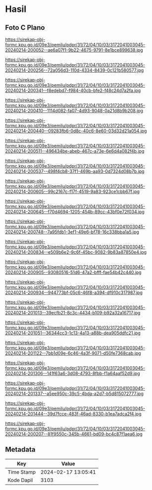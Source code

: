 # Hasil

## Foto C Plano

https://sirekap-obj-formc.kpu.go.id/09e3/pemilu/pdpr/31/72/04/10/03/3172041003045-20240214-200052--ae6a07f1-9b22-4675-9791-8e1bce899638.jpg

https://sirekap-obj-formc.kpu.go.id/09e3/pemilu/pdpr/31/72/04/10/03/3172041003045-20240214-200256--72a056d3-110d-4334-8439-0c121b580577.jpg

https://sirekap-obj-formc.kpu.go.id/09e3/pemilu/pdpr/31/72/04/10/03/3172041003045-20240214-200341--f8edebd7-f984-40cb-bfe2-f48c24d7a2fa.jpg

https://sirekap-obj-formc.kpu.go.id/09e3/pemilu/pdpr/31/72/04/10/03/3172041003045-20240214-200410--1114d082-fa07-4d93-9048-0a21d8b9b208.jpg

https://sirekap-obj-formc.kpu.go.id/09e3/pemilu/pdpr/31/72/04/10/03/3172041003045-20240214-200440--09283fb6-0d8c-40c6-8e60-03d32d21a054.jpg

https://sirekap-obj-formc.kpu.go.id/09e3/pemilu/pdpr/31/72/04/10/03/3172041003045-20240214-200511--496434be-abeb-467c-a73e-6e6d4a082f4b.jpg

https://sirekap-obj-formc.kpu.go.id/09e3/pemilu/pdpr/31/72/04/10/03/3172041003045-20240214-200537--498f4cb8-37f1-469b-aa93-0d7324d08b7b.jpg

https://sirekap-obj-formc.kpu.go.id/09e3/pemilu/pdpr/31/72/04/10/03/3172041003045-20240214-200605--99c2167c-f17f-4519-9a83-923ce1cbb67f.jpg

https://sirekap-obj-formc.kpu.go.id/09e3/pemilu/pdpr/31/72/04/10/03/3172041003045-20240214-200645--f70d4694-1205-454b-89cc-43bf0e72f034.jpg

https://sirekap-obj-formc.kpu.go.id/09e3/pemilu/pdpr/31/72/04/10/03/3172041003045-20240214-200748--7a95fdb1-3ef1-49e6-bf78-16c338bba1a5.jpg

https://sirekap-obj-formc.kpu.go.id/09e3/pemilu/pdpr/31/72/04/10/03/3172041003045-20240214-200834--e509b6e2-9c6f-45bc-9082-9b83a87850e4.jpg

https://sirekap-obj-formc.kpu.go.id/09e3/pemilu/pdpr/31/72/04/10/03/3172041003045-20240214-200905--93080516-51d6-47a2-bfff-fae54b42c440.jpg

https://sirekap-obj-formc.kpu.go.id/09e3/pemilu/pdpr/31/72/04/10/03/3172041003045-20240214-200934--944773bf-05c6-46f8-a394-df910c317987.jpg

https://sirekap-obj-formc.kpu.go.id/09e3/pemilu/pdpr/31/72/04/10/03/3172041003045-20240214-201013--39ecfb21-8c3c-4434-b109-b92a32a16717.jpg

https://sirekap-obj-formc.kpu.go.id/09e3/pemilu/pdpr/31/72/04/10/03/3172041003045-20240214-201051--36344cc3-1c13-4a13-a88b-dea905ddfc21.jpg

https://sirekap-obj-formc.kpu.go.id/09e3/pemilu/pdpr/31/72/04/10/03/3172041003045-20240214-201122--7bb1d09e-6c46-4a3f-9071-d50fe7368cab.jpg

https://sirekap-obj-formc.kpu.go.id/09e3/pemilu/pdpr/31/72/04/10/03/3172041003045-20240214-201306--141f63a6-3d08-4793-8fbb-f1a64aaf52d9.jpg

https://sirekap-obj-formc.kpu.go.id/09e3/pemilu/pdpr/31/72/04/10/03/3172041003045-20240214-201337--a5ee950c-39c5-4bda-a2d7-b5d815072777.jpg

https://sirekap-obj-formc.kpu.go.id/09e3/pemilu/pdpr/31/72/04/10/03/3172041003045-20240214-201444--39d7fcce-483f-46ad-8330-b1ea7adca2f4.jpg

https://sirekap-obj-formc.kpu.go.id/09e3/pemilu/pdpr/31/72/04/10/03/3172041003045-20240214-200207--81f9550c-345b-4661-bd09-bc4c87f1aea6.jpg


## Metadata

| Key        | Value               |
| ---------- | ------------------- |
| Time Stamp | 2024-02-17 13:05:41 |
| Kode Dapil | 3103                |



